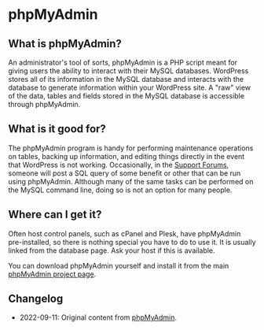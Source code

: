 # phpMyAdmin

## What is phpMyAdmin?

An administrator's tool of sorts, phpMyAdmin is a PHP script meant for giving users the ability to interact with their MySQL databases. WordPress stores all of its information in the MySQL database and interacts with the database to generate information within your WordPress site. A "raw" view of the data, tables and fields stored in the MySQL database is accessible through phpMyAdmin.

## What is it good for?

The phpMyAdmin program is handy for performing maintenance operations on tables, backing up information, and editing things directly in the event that WordPress is not working. Occasionally, in the [Support Forums](https://wordpress.org/support/welcome/#asking-for-support), someone will post a SQL query of some benefit or other that can be run using phpMyAdmin. Although many of the same tasks can be performed on the MySQL command line, doing so is not an option for many people.

## Where can I get it?

Often host control panels, such as cPanel and Plesk, have phpMyAdmin pre-installed, so there is nothing special you have to do to use it. It is usually linked from the database page. Ask your host if this is available.

You can download phpMyAdmin yourself and install it from the main [phpMyAdmin project page](https://www.phpmyadmin.net/).

## Changelog

- 2022-09-11: Original content from [phpMyAdmin](https://wordpress.org/support/article/phpmyadmin/).
